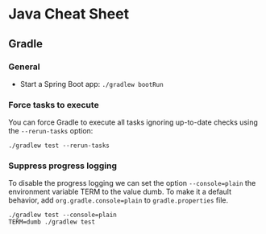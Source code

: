 # Java Cheat Sheet

## Gradle

### General

- Start a Spring Boot app: `./gradlew bootRun`

### Force tasks to execute

You can force Gradle to execute all tasks ignoring up-to-date checks using the `--rerun-tasks`
option:

```console
./gradlew test --rerun-tasks
```

### Suppress progress logging

To disable the progress logging we can set the option `--console=plain` the environment variable
TERM to the value dumb. To make it a default behavior, add `org.gradle.console=plain` to
`gradle.properties` file.

```console
./gradlew test --console=plain
TERM=dumb ./gradlew test
```

